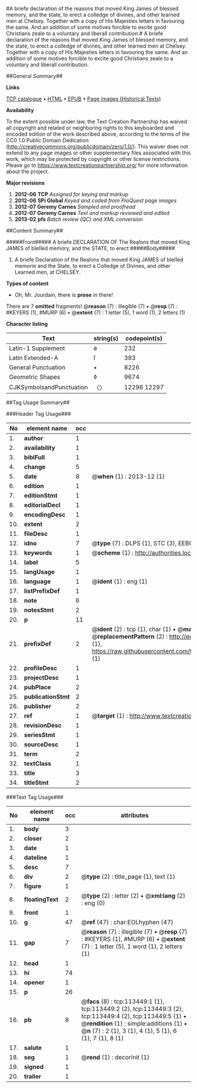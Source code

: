 #A briefe declaration of the reasons that moved King James of blessed memory, and the state, to erect a colledge of divines, and other learned men at Chelsey. Together with a copy of His Majesties letters in favouring the same. And an addition of some motives forcible to excite good Christians zeale to a voluntary and liberall contribution.#
A briefe declaration of the reasons that moved King James of blessed memory, and the state, to erect a colledge of divines, and other learned men at Chelsey. Together with a copy of His Majesties letters in favouring the same. And an addition of some motives forcible to excite good Christians zeale to a voluntary and liberall contribution.

##General Summary##

**Links**

[TCP catalogue](http://www.ota.ox.ac.uk/tcp/)  • 
[HTML](http://tei.it.ox.ac.uk/tcp/Texts-HTML/free/A77/A77418.html)  • 
[EPUB](http://tei.it.ox.ac.uk/tcp/Texts-EPUB/free/A77/A77418.epub) • 
[Page images (Historical Texts)](https://historicaltexts.jisc.ac.uk/eebo-99861317e)

**Availability**

To the extent possible under law, the Text Creation Partnership has waived all copyright and related or neighboring rights to this keyboarded and encoded edition of the work described above, according to the terms of the CC0 1.0 Public Domain Dedication (http://creativecommons.org/publicdomain/zero/1.0/). This waiver does not extend to any page images or other supplementary files associated with this work, which may be protected by copyright or other license restrictions. Please go to https://www.textcreationpartnership.org/ for more information about the project.

**Major revisions**

1. __2012-06__ __TCP__ *Assigned for keying and markup*
1. __2012-06__ __SPi Global__ *Keyed and coded from ProQuest page images*
1. __2012-07__ __Geremy Carnes__ *Sampled and proofread*
1. __2012-07__ __Geremy Carnes__ *Text and markup reviewed and edited*
1. __2013-02__ __pfs__ *Batch review (QC) and XML conversion*

##Content Summary##

#####Front#####
A briefe DECLARATION OF The Reaſons that moved King JAMES of bleſſed memory, and the STATE, to erect
#####Body#####

1. A briefe Declaration of the Reaſons that moved King JAMES of bleſſed memorie and the State, to erect a Colledge of Divines, and other Learned men, at CHELSEY.

**Types of content**

  * Oh, Mr. Jourdain, there is **prose** in there!

There are 7 **omitted** fragments! 
 @__reason__ (7) : illegible (7)  •  @__resp__ (7) : #KEYERS (1), #MURP (6)  •  @__extent__ (7) : 1 letter (5), 1 word (1), 2 letters (1)

**Character listing**


|Text|string(s)|codepoint(s)|
|---|---|---|
|Latin-1 Supplement|è|232|
|Latin Extended-A|ſ|383|
|General Punctuation|•|8226|
|Geometric Shapes|◊|9674|
|CJKSymbolsandPunctuation|〈〉|12296 12297|

##Tag Usage Summary##

###Header Tag Usage###

|No|element name|occ|attributes|
|---|---|---|---|
|1.|__author__|1||
|2.|__availability__|1||
|3.|__biblFull__|1||
|4.|__change__|5||
|5.|__date__|8| @__when__ (1) : 2013-12 (1)|
|6.|__edition__|1||
|7.|__editionStmt__|1||
|8.|__editorialDecl__|1||
|9.|__encodingDesc__|1||
|10.|__extent__|2||
|11.|__fileDesc__|1||
|12.|__idno__|7| @__type__ (7) : DLPS (1), STC (3), EEBO-CITATION (1), PROQUEST (1), VID (1)|
|13.|__keywords__|1| @__scheme__ (1) : http://authorities.loc.gov/ (1)|
|14.|__label__|5||
|15.|__langUsage__|1||
|16.|__language__|1| @__ident__ (1) : eng (1)|
|17.|__listPrefixDef__|1||
|18.|__note__|6||
|19.|__notesStmt__|2||
|20.|__p__|11||
|21.|__prefixDef__|2| @__ident__ (2) : tcp (1), char (1)  •  @__matchPattern__ (2) : ([0-9\-]+):([0-9IVX]+) (1), (.+) (1)  •  @__replacementPattern__ (2) : http://eebo.chadwyck.com/downloadtiff?vid=$1&page=$2 (1), https://raw.githubusercontent.com/textcreationpartnership/Texts/master/tcpchars.xml#$1 (1)|
|22.|__profileDesc__|1||
|23.|__projectDesc__|1||
|24.|__pubPlace__|2||
|25.|__publicationStmt__|2||
|26.|__publisher__|2||
|27.|__ref__|1| @__target__ (1) : http://www.textcreationpartnership.org/docs/. (1)|
|28.|__revisionDesc__|1||
|29.|__seriesStmt__|1||
|30.|__sourceDesc__|1||
|31.|__term__|2||
|32.|__textClass__|1||
|33.|__title__|3||
|34.|__titleStmt__|2||


###Text Tag Usage###

|No|element name|occ|attributes|
|---|---|---|---|
|1.|__body__|3||
|2.|__closer__|2||
|3.|__date__|1||
|4.|__dateline__|1||
|5.|__desc__|7||
|6.|__div__|2| @__type__ (2) : title_page (1), text (1)|
|7.|__figure__|1||
|8.|__floatingText__|2| @__type__ (2) : letter (2)  •  @__xml:lang__ (2) : eng (0)|
|9.|__front__|1||
|10.|__g__|47| @__ref__ (47) : char:EOLhyphen (47)|
|11.|__gap__|7| @__reason__ (7) : illegible (7)  •  @__resp__ (7) : #KEYERS (1), #MURP (6)  •  @__extent__ (7) : 1 letter (5), 1 word (1), 2 letters (1)|
|12.|__head__|1||
|13.|__hi__|74||
|14.|__opener__|1||
|15.|__p__|26||
|16.|__pb__|8| @__facs__ (8) : tcp:113449:1 (1), tcp:113449:2 (2), tcp:113449:3 (2), tcp:113449:4 (2), tcp:113449:5 (1)  •  @__rendition__ (1) : simple:additions (1)  •  @__n__ (7) : 2 (1), 3 (1), 4 (1), 5 (1), 6 (1), 7 (1), 8 (1)|
|17.|__salute__|1||
|18.|__seg__|1| @__rend__ (1) : decorInit (1)|
|19.|__signed__|1||
|20.|__trailer__|1||
